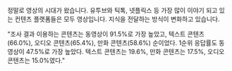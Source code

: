 정말로 영상의 시대가 왔습니다. 유투브와 틱톡, 넷플릭스 등 가장 많이 이야기 되고 있는 컨텐츠 플랫폼들은 모두 영상입니다. 지식을 전달하는 방식이 변화하고 있습니다.

"조사 결과 이용하는 콘텐츠는 동영상이 91.5%로 가장 높았고, 텍스트 콘텐츠(66.0%), 오디오 콘텐츠(65.4%), 만화 콘텐츠(58.6%) 순이었다. 1순위 응답률도 동영상이 47.5%로 가장 높았다. 텍스트 콘텐츠는 19.6%, 만화 콘텐츠는 17.5%, 오디오 콘텐츠는 15.0%였다."